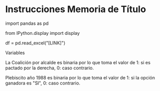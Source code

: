# Instrucciones Memoria de Título

import pandas as pd

from IPython.display import display

df = pd.read_excel("[LINK]")

Variables

La Coalición por alcalde es binaria por lo que toma el valor de 1: si es pactado por la derecha, 0: caso contrario.

Plebiscito año 1988 es binaria por lo que toma el valor de 1: si la opción ganadora es "SI", 0: caso contrario.
